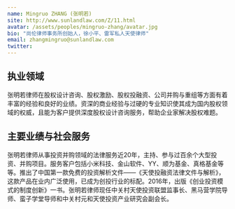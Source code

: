 ```yaml
---
name: Mingruo ZHANG (张明若)
site: http://www.sunlandlaw.com/Z/11.html
avatar: /assets/peoples/mingruo-zhang/avatar.jpg
bio: "尚伦律师事务所创始人，徐小平、雷军私人天使律师"
email: zhangmingruo@sunlandlaw.com
twitter: 
---
```


## 执业领域

张明若律师在股权设计咨询、股权激励、股权投融资、公司并购与重组等方面有着丰富的经验和良好的业绩。资深的商业经验与过硬的专业知识使其成为国内股权领域的权威，且能为客户提供深度股权设计咨询服务，帮助企业家解决股权难题。

## 主要业绩与社会服务

张明若律师从事投资并购领域的法律服务近20年，主持、参与过百余个大型投资、并购项目。服务客户包括小米科技、金山软件、YY、顺为基金、真格基金等等。推出了中国第一款免费的投资解析文件——《天使投融资法律文件与解析》，这款产品在业内广泛使用，已成为创投行业的标配。2016年，出版《创业投资模式的制度创新》一书。张明若律师现任中关村天使投资联盟监事长、黑马营学院导师、蛮子学堂导师和中关村元和天使投资产业研究会副会长。
